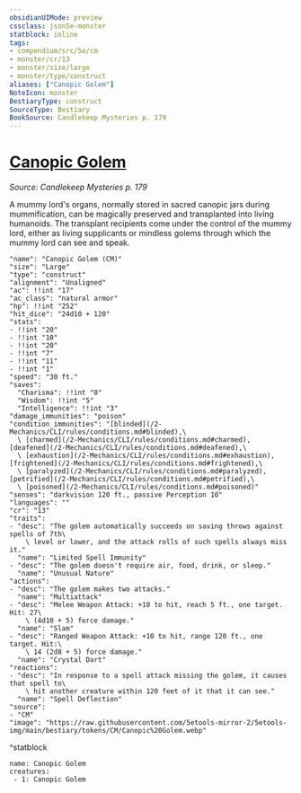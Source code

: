 ```yaml
---
obsidianUIMode: preview
cssclass: json5e-monster
statblock: inline
tags:
- compendium/src/5e/cm
- monster/cr/13
- monster/size/large
- monster/type/construct
aliases: ["Canopic Golem"]
NoteIcon: monster
BestiaryType: construct
SourceType: Bestiary
BookSource: Candlekeep Mysteries p. 179
---
```

# [Canopic Golem](2-Mechanics/CLI/bestiary/construct/canopic-golem-cm.md)
*Source: Candlekeep Mysteries p. 179*  

A mummy lord's organs, normally stored in sacred canopic jars during mummification, can be magically preserved and transplanted into living humanoids. The transplant recipients come under the control of the mummy lord, either as living supplicants or mindless golems through which the mummy lord can see and speak.

```statblock
"name": "Canopic Golem (CM)"
"size": "Large"
"type": "construct"
"alignment": "Unaligned"
"ac": !!int "17"
"ac_class": "natural armor"
"hp": !!int "252"
"hit_dice": "24d10 + 120"
"stats":
- !!int "20"
- !!int "10"
- !!int "20"
- !!int "7"
- !!int "11"
- !!int "1"
"speed": "30 ft."
"saves":
  "Charisma": !!int "0"
  "Wisdom": !!int "5"
  "Intelligence": !!int "3"
"damage_immunities": "poison"
"condition_immunities": "[blinded](/2-Mechanics/CLI/rules/conditions.md#blinded),\
  \ [charmed](/2-Mechanics/CLI/rules/conditions.md#charmed), [deafened](/2-Mechanics/CLI/rules/conditions.md#deafened),\
  \ [exhaustion](/2-Mechanics/CLI/rules/conditions.md#exhaustion), [frightened](/2-Mechanics/CLI/rules/conditions.md#frightened),\
  \ [paralyzed](/2-Mechanics/CLI/rules/conditions.md#paralyzed), [petrified](/2-Mechanics/CLI/rules/conditions.md#petrified),\
  \ [poisoned](/2-Mechanics/CLI/rules/conditions.md#poisoned)"
"senses": "darkvision 120 ft., passive Perception 10"
"languages": ""
"cr": "13"
"traits":
- "desc": "The golem automatically succeeds on saving throws against spells of 7th\
    \ level or lower, and the attack rolls of such spells always miss it."
  "name": "Limited Spell Immunity"
- "desc": "The golem doesn't require air, food, drink, or sleep."
  "name": "Unusual Nature"
"actions":
- "desc": "The golem makes two attacks."
  "name": "Multiattack"
- "desc": "Melee Weapon Attack: +10 to hit, reach 5 ft., one target. Hit: 27\
    \ (4d10 + 5) force damage."
  "name": "Slam"
- "desc": "Ranged Weapon Attack: +10 to hit, range 120 ft., one target. Hit:\
    \ 14 (2d8 + 5) force damage."
  "name": "Crystal Dart"
"reactions":
- "desc": "In response to a spell attack missing the golem, it causes that spell to\
    \ hit another creature within 120 feet of it that it can see."
  "name": "Spell Deflection"
"source":
- "CM"
"image": "https://raw.githubusercontent.com/5etools-mirror-2/5etools-img/main/bestiary/tokens/CM/Canopic%20Golem.webp"
```
^statblock

```encounter-table
name: Canopic Golem
creatures:
 - 1: Canopic Golem
```